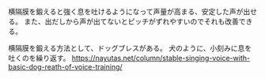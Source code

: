 横隔膜を鍛えると強く息を吐けるようになって声量が高まる、安定した声が出せる。
また、出だしから声が出てないとピッチがずれやすいのでそれも改善できる。

横隔膜を鍛える方法として、ドッグブレスがある。
犬のように、小刻みに息を吐くのを繰り返す。
https://nayutas.net/column/stable-singing-voice-with-basic-dog-reath-of-voice-training/
